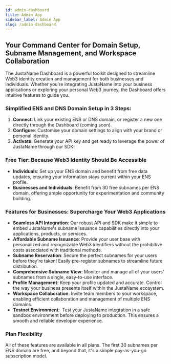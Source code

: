 ```yaml
---
id: admin-dashboard
title: Admin App
sidebar_label: Admin App
slug: /admin-dashboard
---
```


## **Your Command Center for Domain Setup, Subname Management, and Workspace Collaboration**

The JustaName Dashboard is a powerful toolkit designed to streamline Web3 identity creation and management for both businesses and individuals. Whether you're integrating JustaName into your business applications or exploring your personal Web3 journey, the Dashboard offers intuitive features to guide you.

### **Simplified ENS and DNS Domain Setup in 3 Steps**:

1. **Connect**: Link your existing ENS or DNS domain, or register a new one directly through the Dashboard (coming soon).
2. **Configure**: Customise your domain settings to align with your brand or personal identity.
3. **Activate**: Generate your API key and get ready to leverage the power of JustaName through our SDK!

### **Free Tier: Because Web3 Identity Should Be Accessible**

- **Individuals**: Set up your ENS domain and benefit from free data updates, ensuring your information stays current within your ENS profile.
- **Businesses and Individuals**: Benefit from 30 free subnames per ENS domain, offering ample opportunity for experimentation and community building.

### **Features for Businesses: Supercharge Your Web3 Applications**
- **Seamless API Integration**: Our robust API and SDK make it simple to embed JustaName's subname issuance capabilities directly into your applications, products, or services.
- **Affordable Subname Issuance**: Provide your user base with personalized and recognizable Web3 identifiers without the prohibitive costs associated with traditional methods.
- **Subname Reservation**: Secure the perfect subnames for your users before they're taken! Easily pre-register subnames to streamline future distribution.
- **Comprehensive Subname View**: Monitor and manage all of your users' subnames from a single, easy-to-use interface.
- **Profile Management**: Keep your profile updated and accurate. Control the way your business presents itself within the JustaName ecosystem.
- **Workspace Collaboration**: Invite team members to your workspace, enabling efficient collaboration and management of multiple ENS domains.
- **Testnet Environment**:  Test your JustaName integration in a safe sandbox environment before deploying to production. This ensures a smooth and reliable developer experience.

### Plan Flexibility

All of these features are available in all plans.  The first 30 subnames per ENS domain are free, and beyond that, it's a simple pay-as-you-go subscription model.


